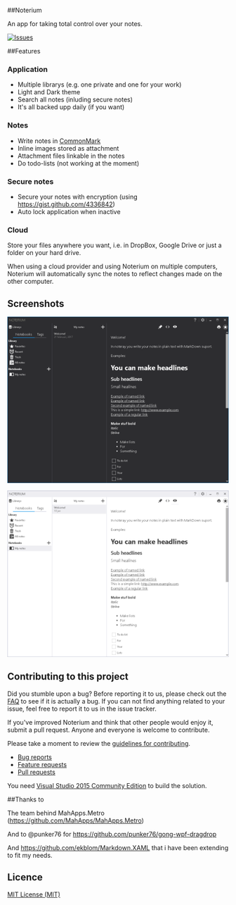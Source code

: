 ##Noterium

An app for taking total control over your notes.

[![Issues](https://img.shields.io/github/issues/ekblom/noterium.svg?style=flat-square)](https://github.com/ekblom/noterium/issues)

##Features

### Application

- Multiple librarys (e.g. one private and one for your work)
- Light and Dark theme
- Search all notes (inluding secure notes)
- It's all backed upp daily (if you want)

### Notes

- Write notes in [CommonMark](http://commonmark.org/)
- Inline images stored as attachment
- Attachment files linkable in the notes
- Do todo-lists (not working at the moment)

### Secure notes
- Secure your notes with encryption (using https://gist.github.com/4336842)
- Auto lock application when inactive

### Cloud
Store your files anywhere you want, i.e. in DropBox, Google Drive or just a folder on your hard drive. 

When using a cloud provider and using Noterium on multiple computers, Noterium will automatically sync the notes to reflect changes made on the other computer.

## Screenshots

![maindemowindow01](./docs/mainwindow1.png)

![maindemowindow01](./docs/mainwindow1_light.png)

## Contributing to this project

Did you stumble upon a bug? Before reporting it to us, please check out the [FAQ](https://github.com/MahApps/MahApps.Metro/wiki/FAQ) to see if it is actually a bug. If you can not find anything related to your issue, feel free to report it to us in the issue tracker.

If you've improved Noterium and think that other people would enjoy it, submit a pull request. Anyone and everyone is welcome to contribute.

Please take a moment to review the [guidelines for contributing](.github/CONTRIBUTING.md).

* [Bug reports](.github/CONTRIBUTING.md#bugs)
* [Feature requests](.github/CONTRIBUTING.md#features)
* [Pull requests](.github/CONTRIBUTING.md#pull-requests)

You need [Visual Studio 2015 Community Edition](<https://www.visualstudio.com/>) to build the solution.

##Thanks to

The team behind MahApps.Metro (https://github.com/MahApps/MahApps.Metro)

And to @punker76 for https://github.com/punker76/gong-wpf-dragdrop

And https://github.com/ekblom/Markdown.XAML that i have been extending to fit my needs.

## Licence

[MIT License (MIT)](./LICENSE)
